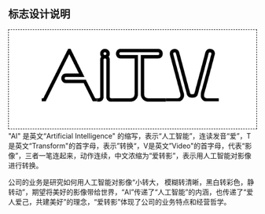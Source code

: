 ## 标志设计说明
<img src='aitv_03.png' style="border:1px dashed black"/>
"AI" 是英文“Artificial Intelligence" 的缩写，表示“人工智能”，连读发音“爱”，T是英文“Transform"的首字母，表示”转换“，V是英文”Video"的首字母，代表“影像”，三者一笔连起来，动作连续，中文浓缩为“爱转影”，表示用人工智能对影像进行转换。

公司的业务是研究如何用人工智能对影像“小转大， 模糊转清晰，黑白转彩色，静转动”，期望将美好的影像带给世界，“AI”传递了“人工智能”的内涵，也传递了“爱人爱己，共建美好”的理念，“爱转影”体现了公司的业务特点和经营哲学。

